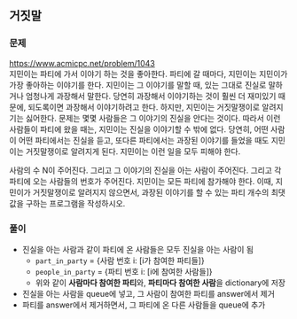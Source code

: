## 거짓말
### 문제
https://www.acmicpc.net/problem/1043  
지민이는 파티에 가서 이야기 하는 것을 좋아한다. 파티에 갈 때마다, 지민이는 지민이가 가장 좋아하는 이야기를 한다. 지민이는 그 이야기를 말할 때, 있는 그대로 진실로 말하거나 엄청나게 과장해서 말한다. 당연히 과장해서 이야기하는 것이 훨씬 더 재미있기 때문에, 되도록이면 과장해서 이야기하려고 한다. 하지만, 지민이는 거짓말쟁이로 알려지기는 싫어한다. 문제는 몇몇 사람들은 그 이야기의 진실을 안다는 것이다. 따라서 이런 사람들이 파티에 왔을 때는, 지민이는 진실을 이야기할 수 밖에 없다. 당연히, 어떤 사람이 어떤 파티에서는 진실을 듣고, 또다른 파티에서는 과장된 이야기를 들었을 때도 지민이는 거짓말쟁이로 알려지게 된다. 지민이는 이런 일을 모두 피해야 한다.

사람의 수 N이 주어진다. 그리고 그 이야기의 진실을 아는 사람이 주어진다. 그리고 각 파티에 오는 사람들의 번호가 주어진다. 지민이는 모든 파티에 참가해야 한다. 이때, 지민이가 거짓말쟁이로 알려지지 않으면서, 과장된 이야기를 할 수 있는 파티 개수의 최댓값을 구하는 프로그램을 작성하시오.

### 풀이
- 진실을 아는 사람과 같이 파티에 온 사람들은 모두 진실을 아는 사람이 됨
    - ```part_in_party``` = {사람 번호 i: [i가 참여한 파티들]}
    - ```people_in_party``` = {파티 번호 i: [i에 참여한 사람들]}
    - 위와 같이 **사람마다 참여한 파티**와, **파티마다 참여한 사람**을 dictionary에 저장
- 진실을 아는 사람을 queue에 넣고, 그 사람이 참여한 파티를 answer에서 제거
- 파티를 answer에서 제거하면서, 그 파티에 온 다른 사람들을 queue에 추가